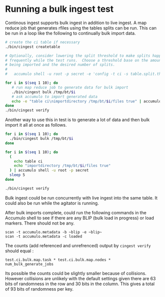 # Running a bulk ingest test

Continous ingest supports bulk ingest in addition to live ingest. A map reduce
job that generates rfiles using the tables splits can be run.  This can be run
in a loop like the following to continually bulk import data.

```bash
# create the ci table if necessary
./bin/cingest createtable

# Optionally, consider lowering the split threshold to make splits happen more 
# frequently while the test runs.  Choose a threshold base on the amount of data
# being imported and the desired number of splits.
# 
#   accumulo shell -u root -p secret -e 'config -t ci -s table.split.threshold=32M'

for i in $(seq 1 10); do
   # run map reduce job to generate data for bulk import
   ./bin/cingest bulk /tmp/bt/$i
   # ask accumulo to import generated data
   echo -e "table ci\nimportdirectory /tmp/bt/$i/files true" | accumulo shell -u root -p secret
done
./bin/cingest verify
```

Another way to use this in test is to generate a lot of data and then bulk import it all at once as follows.

```bash
for i in $(seq 1 10); do
  ./bin/cingest bulk /tmp/bt/$i
done

for i in $(seq 1 10); do
  (
    echo table ci
    echo "importdirectory /tmp/bt/$i/files true"
  ) | accumulo shell -u root -p secret
  sleep 5
done

./bin/cingest verify
```

Bulk ingest could be run concurrently with live ingest into the same table.  It
could also be run while the agitator is running.

After bulk imports complete, could run the following commands in the Accumulo shell
to see if there are any BLIP (bulk load in progress) or load markers.  There should
not be any.

```
scan -t accumulo.metadata -b ~blip -e ~blip~
scan -t accumulo.metadata -c loaded
```

The counts (add referenced and unrefrenced) output by `cingest verify` should equal :

```
test.ci.bulk.map.task * test.ci.bulk.map.nodes * num_bulk_generate_jobs
``` 

Its possible the counts could be slightly smaller because of collisions. However collisions 
are unlikely with the default settings given there are 63 bits of randomness in the row and 
30 bits in the column.  This gives a total of 93 bits of randomness per key.

